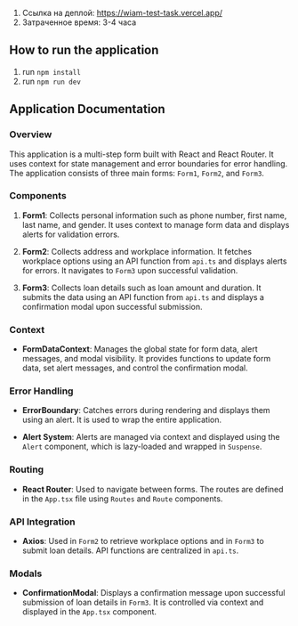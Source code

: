 1. Ссылка на деплой: https://wiam-test-task.vercel.app/
2. Затраченное время: 3-4 часа

## How to run the application

1. run `npm install`
2. run `npm run dev`

## Application Documentation

### Overview

This application is a multi-step form built with React and React Router. It uses context for state management and error boundaries for error handling. The application consists of three main forms: `Form1`, `Form2`, and `Form3`.

### Components

1. **Form1**: Collects personal information such as phone number, first name, last name, and gender. It uses context to manage form data and displays alerts for validation errors.

2. **Form2**: Collects address and workplace information. It fetches workplace options using an API function from `api.ts` and displays alerts for errors. It navigates to `Form3` upon successful validation.

3. **Form3**: Collects loan details such as loan amount and duration. It submits the data using an API function from `api.ts` and displays a confirmation modal upon successful submission.

### Context

- **FormDataContext**: Manages the global state for form data, alert messages, and modal visibility. It provides functions to update form data, set alert messages, and control the confirmation modal.

### Error Handling

- **ErrorBoundary**: Catches errors during rendering and displays them using an alert. It is used to wrap the entire application.

- **Alert System**: Alerts are managed via context and displayed using the `Alert` component, which is lazy-loaded and wrapped in `Suspense`.

### Routing

- **React Router**: Used to navigate between forms. The routes are defined in the `App.tsx` file using `Routes` and `Route` components.

### API Integration

- **Axios**: Used in `Form2` to retrieve workplace options and in `Form3` to submit loan details. API functions are centralized in `api.ts`.

### Modals

- **ConfirmationModal**: Displays a confirmation message upon successful submission of loan details in `Form3`. It is controlled via context and displayed in the `App.tsx` component.